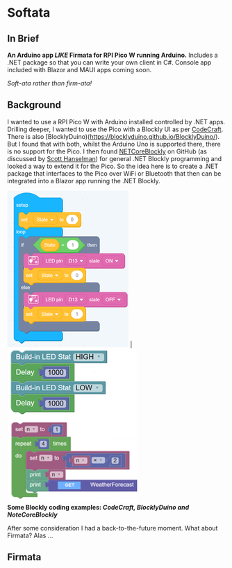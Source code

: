 # Softata

## In Brief
**An Arduino app _LIKE_ Firmata for RPI Pico W running Arduino.**
Includes a .NET package so that you can write your own client in C#. 
Console app included with Blazor and MAUI apps coming soon.
  
_Soft-ata rather than firm-ata!_ 

## Background
I wanted to use a RPI Pico W with Arduino installed controlled by .NET apps. Drilling deeper, I  wanted to use the Pico with a Blockly UI as per [CodeCraft](https://ide.tinkergen.com/). There is also [BlocklyDuino)(https://blocklyduino.github.io/BlocklyDuino/). But I found that with both, whilst the Arduino Uno is supported there, there is no support for the Pico. I then found [NETCoreBlockly](https://github.com/ignatandrei/netcoreblockly) on GitHub (as discussed by [Scott Hanselman](https://www.hanselman.com/blog/using-the-blockly-visual-programming-editor-to-call-a-net-core-webapi))  for general .NET Blockly programming and looked a way to extend it for the Pico. So the idea here is to create a .NET package that interfaces to the Pico over WiFi or Bluetooth that then can be integrated into a Blazor app running the .NET Blockly. 

 ![BlockduinoExample](codecraft1.png) | ![Blockyexamples2](blockyby2.png)  
**Some Blockly coding examples: _CodeCraft, BlocklyDuino and NoteCoreBlockly_**

After some consideration I had a back-to-the-future moment. What about Firmata? Alas ...


## Firmata



